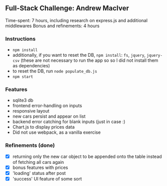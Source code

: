 ## Full-Stack Challenge: Andrew MacIver

Time-spent: 7 hours, including research on express.js and additional middlewares
Bonus and refinements: 4 hours

### Instructions
* `npm install`
* additionally, if you want to reset the DB, `npm install`: `fs`, `jquery`, `jquery-csv` (these are not necessary to run the app so so I did not install them as dependencies)
* to reset the DB, run `node populate_db.js`
* `npm start`

### Features
* sqlite3 db
* frontend error-handling on inputs
* responsive layout
* new cars persist and appear on list
* backend error catching for blank inputs (just in case :)
* Chart.js to display prices data
* Did not use webpack, as a vanilla exercise



### Refinements (done)
- [x] returning only the new car object to be appended onto the table instead of fetching all cars again
- [x] bonus features with prices
- [x] 'loading' status after post
- [x] 'success' UI feature of some sort
